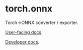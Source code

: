 # torch.onnx

Torch->ONNX converter / exporter.

[User-facing docs](https://pytorch.org/docs/master/onnx.html).

[Developer docs](https://github.com/pytorch/pytorch/wiki/PyTorch-ONNX-exporter).
